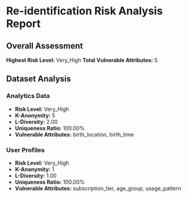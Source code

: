# Re-identification Risk Analysis Report

## Overall Assessment
**Highest Risk Level:** Very_High
**Total Vulnerable Attributes:** 5

## Dataset Analysis

### Analytics Data
- **Risk Level:** Very_High
- **K-Anonymity:** 5
- **L-Diversity:** 2.00
- **Uniqueness Ratio:** 100.00%
- **Vulnerable Attributes:** birth_location, birth_time

### User Profiles
- **Risk Level:** Very_High
- **K-Anonymity:** 1
- **L-Diversity:** 1.00
- **Uniqueness Ratio:** 100.00%
- **Vulnerable Attributes:** subscription_tier, age_group, usage_pattern

